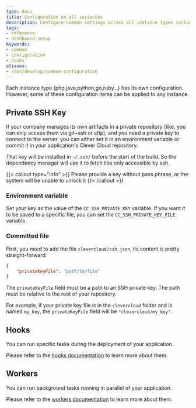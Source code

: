 ```yaml
---
type: docs
title: Configuration on all instances
description: Configure common settings across all instance types including SSH keys, build hooks, and shared deployment configurations
tags:
- reference
- dashboard-setup
keywords:
- common
- configuration
- hooks
aliases:
- /doc/develop/common-configuration
---
```


Each instance type (php,java,python,go,ruby…) has its own configuration. However, some of
these configuration items can be applied to any instance.

## Private SSH Key

If your company manages its own artifacts in a private repository (like, you
can only access them via git+ssh or sftp), and you need a private key to
connect to the server, you can either set it in an environment variable or
commit it in your application's Clever Cloud repository.

That key will be installed in `~/.ssh/` before the start of the build. So the
dependency manager will use it to fetch libs only accessible by ssh.

{{< callout type="info" >}}
  Please provide a key without pass phrase, or the system will be unable to unlock it
{{< /callout >}}

### Environment variable

Set your key as the value of the `CC_SSH_PRIVATE_KEY` variable. If you want it
to be saved to a specific file, you can set the `CC_SSH_PRIVATE_KEY_FILE`
variable.

### Committed file

First, you need to add the file `clevercloud/ssh.json`, its content is pretty straight-forward:

```json
{
    "privateKeyFile": "path/to/file"
}
```

The `privateKeyFile` field must be a path to an SSH private key. The path must be relative to the root of your repository.

For example, if your private key file is in the `clevercloud` folder and is named `my_key`, the `privateKeyFile` field will be `"clevercloud/my_key"`.

## Hooks

You can run specific tasks during the deployment of your application.

Please refer to the [hooks documentation](/developers/doc/develop/build-hooks) to learn more about them.

## Workers

You can run background tasks running in parallel of your application.

Please refer to the [workers documentation](/developers/doc/develop/workers) to learn more about them.
